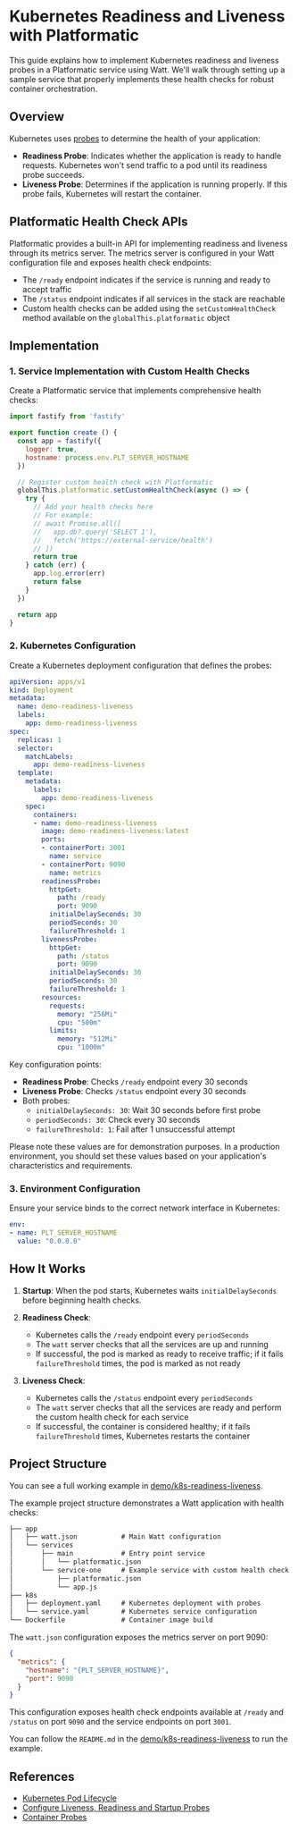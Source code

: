 # Kubernetes Readiness and Liveness with Platformatic

This guide explains how to implement Kubernetes readiness and liveness probes in a Platformatic service using Watt. We'll walk through setting up a sample service that properly implements these health checks for robust container orchestration.

## Overview

Kubernetes uses [probes](https://kubernetes.io/docs/concepts/workloads/pods/pod-lifecycle/#container-probes) to determine the health of your application:

- **Readiness Probe**: Indicates whether the application is ready to handle requests. Kubernetes won't send traffic to a pod until its readiness probe succeeds.
- **Liveness Probe**: Determines if the application is running properly. If this probe fails, Kubernetes will restart the container.

## Platformatic Health Check APIs

Platformatic provides a built-in API for implementing readiness and liveness through its metrics server. The metrics server is configured in your Watt configuration file and exposes health check endpoints:

- The `/ready` endpoint indicates if the service is running and ready to accept traffic
- The `/status` endpoint indicates if all services in the stack are reachable
- Custom health checks can be added using the `setCustomHealthCheck` method available on the `globalThis.platformatic` object

## Implementation

### 1. Service Implementation with Custom Health Checks

Create a Platformatic service that implements comprehensive health checks:

```javascript
import fastify from 'fastify'

export function create () {
  const app = fastify({ 
    logger: true, 
    hostname: process.env.PLT_SERVER_HOSTNAME 
  })

  // Register custom health check with Platformatic
  globalThis.platformatic.setCustomHealthCheck(async () => {
    try {
      // Add your health checks here
      // For example:
      // await Promise.all([
      //   app.db?.query('SELECT 1'),
      //   fetch('https://external-service/health')
      // ])
      return true
    } catch (err) {
      app.log.error(err)
      return false
    }
  })

  return app
}
```

### 2. Kubernetes Configuration

Create a Kubernetes deployment configuration that defines the probes:

```yaml
apiVersion: apps/v1
kind: Deployment
metadata:
  name: demo-readiness-liveness
  labels:
    app: demo-readiness-liveness
spec:
  replicas: 1
  selector:
    matchLabels:
      app: demo-readiness-liveness
  template:
    metadata:
      labels:
        app: demo-readiness-liveness
    spec:
      containers:
      - name: demo-readiness-liveness
        image: demo-readiness-liveness:latest
        ports:
        - containerPort: 3001
          name: service
        - containerPort: 9090
          name: metrics
        readinessProbe:
          httpGet:
            path: /ready
            port: 9090
          initialDelaySeconds: 30
          periodSeconds: 30
          failureThreshold: 1
        livenessProbe:
          httpGet:
            path: /status
            port: 9090
          initialDelaySeconds: 30
          periodSeconds: 30
          failureThreshold: 1
        resources:
          requests:
            memory: "256Mi"
            cpu: "500m"
          limits:
            memory: "512Mi"
            cpu: "1000m"
```

Key configuration points:

- **Readiness Probe**: Checks `/ready` endpoint every 30 seconds
- **Liveness Probe**: Checks `/status` endpoint every 30 seconds
- Both probes:
  - `initialDelaySeconds: 30`: Wait 30 seconds before first probe
  - `periodSeconds: 30`: Check every 30 seconds
  - `failureThreshold: 1`: Fail after 1 unsuccessful attempt

Please note these values are for demonstration purposes. In a production environment, you should set these values based on your application's characteristics and requirements.

### 3. Environment Configuration

Ensure your service binds to the correct network interface in Kubernetes:

```yaml
env:
- name: PLT_SERVER_HOSTNAME
  value: "0.0.0.0"
```

## How It Works

1. **Startup**: When the pod starts, Kubernetes waits `initialDelaySeconds` before beginning health checks.

2. **Readiness Check**:
   - Kubernetes calls the `/ready` endpoint every `periodSeconds`
   - The `watt` server checks that all the services are up and running
   - If successful, the pod is marked as ready to receive traffic; if it fails `failureThreshold` times, the pod is marked as not ready

3. **Liveness Check**:
   - Kubernetes calls the `/status` endpoint every `periodSeconds`
   - The `watt` server checks that all the services are ready and perform the custom health check for each service
   - If successful, the container is considered healthy; if it fails `failureThreshold` times, Kubernetes restarts the container

## Project Structure

You can see a full working example in [demo/k8s-readiness-liveness](../../demo/k8s-readiness-liveness).

The example project structure demonstrates a Watt application with health checks:

```txt
├── app
│   ├── watt.json           # Main Watt configuration
│   └── services
│       ├── main            # Entry point service
│       │   └── platformatic.json
│       └── service-one     # Example service with custom health check
│           ├── platformatic.json
│           └── app.js
├── k8s
│   ├── deployment.yaml     # Kubernetes deployment with probes
│   └── service.yaml        # Kubernetes service configuration
└── Dockerfile              # Container image build
```

The `watt.json` configuration exposes the metrics server on port 9090:

```json
{
  "metrics": {
    "hostname": "{PLT_SERVER_HOSTNAME}",
    "port": 9090
  }
}
```

This configuration exposes health check endpoints available at `/ready` and `/status` on port `9090` and the service endpoints on port `3001`.

You can follow the `README.md` in the [demo/k8s-readiness-liveness](../../demo/k8s-readiness-liveness) to run the example.

## References

- [Kubernetes Pod Lifecycle](https://kubernetes.io/docs/concepts/workloads/pods/pod-lifecycle/)
- [Configure Liveness, Readiness and Startup Probes](https://kubernetes.io/docs/tasks/configure-pod-container/configure-liveness-readiness-startup-probes/)
- [Container Probes](https://kubernetes.io/docs/concepts/workloads/pods/pod-lifecycle/#container-probes)
